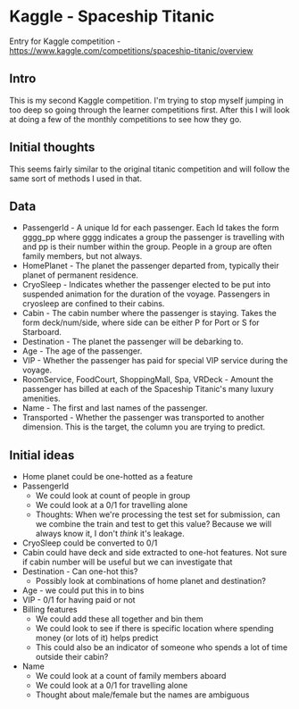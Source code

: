 # Kaggle - Spaceship Titanic

Entry for Kaggle competition - https://www.kaggle.com/competitions/spaceship-titanic/overview

## Intro

This is my second Kaggle competition. I'm trying to stop myself jumping in too deep so going through the learner competitions first. After this I will look at doing a few of the monthly competitions to see how they go.

## Initial thoughts

This seems fairly similar to the original titanic competition and will follow the same sort of methods I used in that.

## Data

- PassengerId - A unique Id for each passenger. Each Id takes the form gggg_pp where gggg indicates a group the passenger is travelling with and pp is their number within the group. People in a group are often family members, but not always.
- HomePlanet - The planet the passenger departed from, typically their planet of permanent residence.
- CryoSleep - Indicates whether the passenger elected to be put into suspended animation for the duration of the voyage. Passengers in cryosleep are confined to their cabins.
- Cabin - The cabin number where the passenger is staying. Takes the form deck/num/side, where side can be either P for Port or S for Starboard.
- Destination - The planet the passenger will be debarking to.
- Age - The age of the passenger.
- VIP - Whether the passenger has paid for special VIP service during the voyage.
- RoomService, FoodCourt, ShoppingMall, Spa, VRDeck - Amount the passenger has billed at each of the Spaceship Titanic's many luxury amenities.
- Name - The first and last names of the passenger.
- Transported - Whether the passenger was transported to another dimension. This is the target, the column you are trying to predict.

## Initial ideas

- Home planet could be one-hotted as a feature
- PassengerId
  - We could look at count of people in group
  - We could look at a 0/1 for travelling alone
  - Thoughts: When we're processing the test set for submission, can we combine the train and test to get this value? Because we will always know it, I don't *think* it's leakage.
- CryoSleep could be converted to 0/1
- Cabin could have deck and side extracted to one-hot features. Not sure if cabin number will be useful but we can investigate that
- Destination - Can one-hot this?
  - Possibly look at combinations of home planet and destination?
- Age - we could put this in to bins
- VIP - 0/1 for having paid or not
- Billing features
  - We could add these all together and bin them
  - We could look to see if there is specific location where spending money (or lots of it) helps predict
  - This could also be an indicator of someone who spends a lot of time outside their cabin?
- Name
  - We could look at a count of family members aboard
  - We could look at a 0/1 for travelling alone
  - Thought about male/female but the names are ambiguous